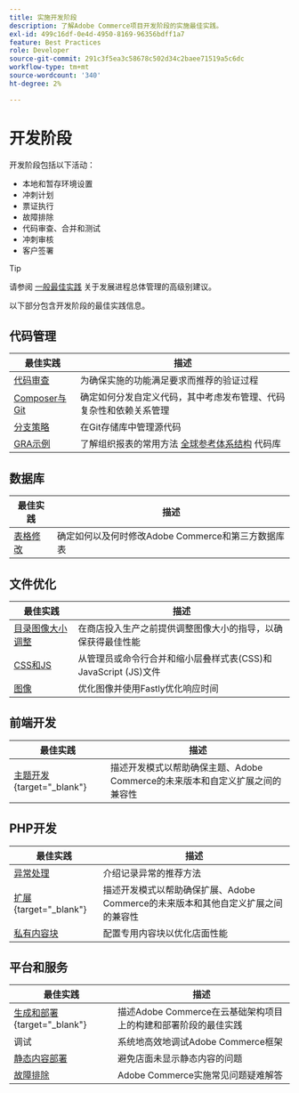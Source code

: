 ```yaml
---
title: 实施开发阶段
description: 了解Adobe Commerce项目开发阶段的实施最佳实践。
exl-id: 499c16df-0e4d-4950-8169-96356bdff1a7
feature: Best Practices
role: Developer
source-git-commit: 291c3f5ea3c58678c502d34c2baee71519a5c6dc
workflow-type: tm+mt
source-wordcount: '340'
ht-degree: 2%

---
```



# 开发阶段

开发阶段包括以下活动：

- 本地和暂存环境设置
- 冲刺计划
- 票证执行
- 故障排除
- 代码审查、合并和测试
- 冲刺审核
- 客户签署

>[!TIP]
>
>请参阅 [一般最佳实践](general.md) 关于发展进程总体管理的高级别建议。

以下部分包含开发阶段的最佳实践信息。

## 代码管理

| 最佳实践 | 描述 |
|-----------------------------------------------------------------|--------------------------------------------------------------------------------------------------------------------------------------|
| [代码审查](code-review.md) | 为确保实施的功能满足要求而推荐的验证过程 |
| [Composer与Git](code-management.md) | 确定如何分发自定义代码，其中考虑发布管理、代码复杂性和依赖关系管理 |
| [分支策略](git-branching.md) | 在Git存储库中管理源代码 |
| [GRA示例](../../architecture/global-reference/examples.md) | 了解组织报表的常用方法 [全球参考体系结构](../../architecture/global-reference/overview.md) 代码库 |

## 数据库

| 最佳实践 | 描述 |
|----------------------------------------------------------------|---------------------------------------------------------------------------------|
| [表格修改](modifying-core-and-third-party-tables.md) | 确定如何以及何时修改Adobe Commerce和第三方数据库表 |

## 文件优化

| 最佳实践 | 描述 |
|-----------------------------------------------------|----------------------------------------------------------------------------------------------------------------|
| [目录图像大小调整](catalog-image-resizing.md) | 在商店投入生产之前提供调整图像大小的指导，以确保获得最佳性能 |
| [CSS和JS](optimize-css-js-files.md) | 从管理员或命令行合并和缩小层叠样式表(CSS)和JavaScript (JS)文件 |
| [图像](image-optimization.md) | 优化图像并使用Fastly优化响应时间 |

## 前端开发

| 最佳实践 | 描述 |
|----------------------------------------------------------------------------------------------------------------|------------------------------------------------------------------------------------------------------------------------------------------|
| [主题开发](https://developer.adobe.com/commerce/frontend-core/guide/best-practices/){target="_blank"} | 描述开发模式以帮助确保主题、Adobe Commerce的未来版本和自定义扩展之间的兼容性 |

## PHP开发

| 最佳实践 | 描述 |
|-----------------------------------------------------------------------------------------|---------------------------------------------------------------------------------------------------------------------------------------------------|
| [异常处理](exception-handling.md) | 介绍记录异常的推荐方法 |
| [扩展](https://developer.adobe.com/commerce/php/best-practices/){target="_blank"} | 描述开发模式以帮助确保扩展、Adobe Commerce的未来版本和其他自定义扩展之间的兼容性 |
| [私有内容块](private-content-block-configuration.md) | 配置专用内容块以优化店面性能 |

## 平台和服务

| 最佳实践 | 描述 |
|--------------------------------------------------------------------------------------------------------------------------------------------------------|-------------------------------------------------------------------------------------------------------------|
| [生成和部署](https://experienceleague.adobe.com/docs/commerce-cloud-service/user-guide/develop/deploy/best-practices.html){target="_blank"} | 描述Adobe Commerce在云基础架构项目上的构建和部署阶段的最佳实践 |
| 调试 | 系统地高效地调试Adobe Commerce框架 |
| [静态内容部署](static-content-deployment.md) | 避免店面未显示静态内容的问题 |
| [故障排除](troubleshooting.md) | Adobe Commerce实施常见问题疑难解答 |
